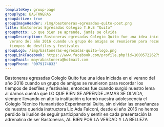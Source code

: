 ```yaml
---
templateKey: group-page
groupType: BASTONERAS
groupActive: true
groupImageHeader: /img/bastoneras-egresadas-quito-post.png
title: Bastoneras Egresadas Colegio T.H.E "Quito"
groupMotto: Lo que bien se aprende, jamás se olvida
groupDescription: Bastoneras egresadas Colegio Quito fue una idea iniciada en el
  verano del año 2016 cuando un grupo de amigas se reunieron para recordar los
  tiempos de desfiles y festivales
groupLogo: /img/bastoneras-egresadas-quito-logo.png
groupLinkFacebook: https://www.facebook.com/profile.php?id=100057226279520
groupEmail: mayrabastonera@hotmail.com
groupPhone: "0979174833"
---
```

Bastoneras egresadas Colegio Quito fue una idea iniciada en el verano del año 2016 cuando un grupo de amigas se reunieron para recordar los tiempos de desfiles y festivales, entonces fue cuando surgió nuestro lema al darnos cuenta que LO QUE BIEN SE APRENDE JAMÁS SE OLVIDA, siempre llevando en alto la institución q formó nuestra adolescencia el Colegio Técnico Humanistico Experimental Quito, sin olvidar las enseñanzas de nuestra querida instructora Lic Ada Falconí, desde el año 2016 no hemos perdido la ilusión de seguir participando y sentir en cada presentación la adrenalina de ser Bastoneras, AL BIEN POR LA VERDAD Y LA BELLEZA